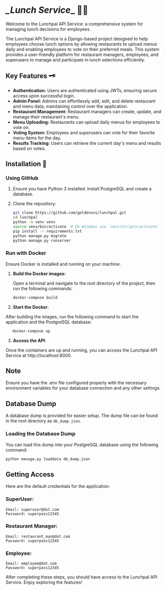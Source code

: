 # _**_Lunch Service**__ 🌟🐾

Welcome to the Lunchpal API Service: a comprehensive system for managing lunch decisions for employees.

The Lunchpal API Service is a Django-based project designed to help employees choose lunch options by allowing restaurants to upload menus daily and enabling employees to vote on their preferred meals. This system provides a user-friendly platform for restaurant managers, employees, and superusers to manage and participate in lunch selections efficiently.

## Key Features 🗝️

- **Authentication:** Users are authenticated using JWTs, ensuring secure access upon successful login.
- **Admin Panel:** Admins can effortlessly add, edit, and delete restaurant and menu data, maintaining control over the application.
- **Restaurant Management:** Restaurant managers can create, update, and manage their restaurant's menu.
- **Menu Uploading:** Restaurants can upload daily menus for employees to vote on.
- **Voting System:** Employees and superusers can vote for their favorite menu items for the day.
- **Results Tracking:** Users can retrieve the current day's menu and results based on votes.

## Installation 🌟

### Using GitHub

1. Ensure you have Python 3 installed. Install PostgreSQL and create a database.

2. Clone the repository:

   ```bash
   git clone https://github.com/goldenuni/lunchpal.git
   cd lunchpal
   python -m venv venv
   source venv/bin/activate  # On Windows use `venv\Scripts\activate`
   pip install -r requirements.txt
   python manage.py migrate
   python manage.py runserver

### Run with Docker

Ensure Docker is installed and running on your machine.

1. **Build the Docker images:**

   Open a terminal and navigate to the root directory of the project, then run the following commands:

   ```bash
   docker-compose build
   ```
2. **Start the Docker**:

After building the images, run the following command to start the application and the PostgreSQL database:
```bash
   docker-compose up
   ```
3. **Access the API**:

Once the containers are up and running, you can access the Lunchpal API Service at http://localhost:8000.

## Note

Ensure you have the .env file configured properly with the necessary environment variables for your database connection and any other settings.

## Database Dump

A database dump is provided for easier setup. The dump file can be found in the root directory as `db_dump.json`. 

### Loading the Database Dump

You can load this dump into your PostgreSQL database using the following command:

```bash
python manage.py loaddata db_dump.json
```
## Getting Access
Here are the default credentials for the application:

### SuperUser:
``````
Email: superuser@dot.com
Password: superpass12345
``````
### Restaurant Manager:
````
Email: restaurant_man@dot.com
Password: superpass12345
````
### Employee:
````
Email: employee@dot.com
Password: superpass12345
````
After completing these steps, you should have access to the Lunchpal API Service. Enjoy exploring the features!